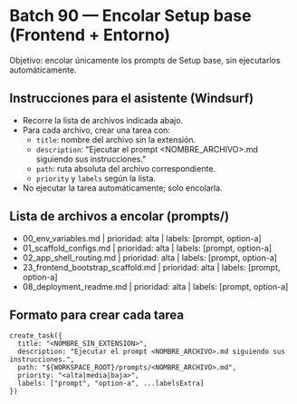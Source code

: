 # Batch 90 — Encolar Setup base (Frontend + Entorno)

Objetivo: encolar únicamente los prompts de Setup base, sin ejecutarlos automáticamente.

## Instrucciones para el asistente (Windsurf)
- Recorre la lista de archivos indicada abajo.
- Para cada archivo, crear una tarea con:
  - `title`: nombre del archivo sin la extensión.
  - `description`: "Ejecutar el prompt <NOMBRE_ARCHIVO>.md siguiendo sus instrucciones."
  - `path`: ruta absoluta del archivo correspondiente.
  - `priority` y `labels` según la lista.
- No ejecutar la tarea automáticamente; solo encolarla.

## Lista de archivos a encolar (prompts/)
- 00_env_variables.md | prioridad: alta | labels: [prompt, option-a]
- 01_scaffold_configs.md | prioridad: alta | labels: [prompt, option-a]
- 02_app_shell_routing.md | prioridad: alta | labels: [prompt, option-a]
- 23_frontend_bootstrap_scaffold.md | prioridad: alta | labels: [prompt, option-a]
- 08_deployment_readme.md | prioridad: alta | labels: [prompt, option-a]

## Formato para crear cada tarea
```
create_task({
  title: "<NOMBRE_SIN_EXTENSION>",
  description: "Ejecutar el prompt <NOMBRE_ARCHIVO>.md siguiendo sus instrucciones.",
  path: "${WORKSPACE_ROOT}/prompts/<NOMBRE_ARCHIVO>.md",
  priority: "<alta|media|baja>",
  labels: ["prompt", "option-a", ...labelsExtra]
})
```
